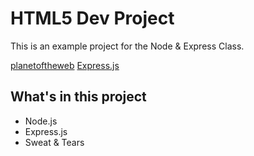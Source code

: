 # HTML5 Dev Project

This is an example project for the Node & Express Class.

[planetoftheweb](http://planetoftheweb.com)
[Express.js](http://expressjs.com)

## What's in this project

* Node.js
* Express.js
* Sweat & Tears
